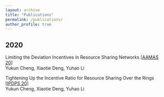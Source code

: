 ```yaml
---
layout: archive
title: "Publications"
permalink: /publications/
author_profile: true
---
```


## 2020
Limiting the Deviation Incentives in Resource Sharing Networks [[AAMAS 20](https://dl.acm.org/doi/abs/10.5555/3398761.3398991)]<br>
Yukun Cheng, Xiaotie Deng, Yuhao Li

Tightening Up the Incentive Ratio for Resource Sharing Over the Rings [[IPDPS 20](https://ieeexplore.ieee.org/abstract/document/9139833)]<br>
Yukun Cheng, Xiaotie Deng, Yuhao Li
